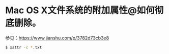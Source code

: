 # Mac OS X文件系统的附加属性@如何彻底删除。

参见：https://www.jianshu.com/p/3782d73cb3e8

```bash
$ xattr -c *.txt
```

